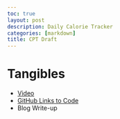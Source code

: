 ```yaml
---
toc: true
layout: post
description: Daily Calorie Tracker
categories: [markdown]
title: CPT Draft 
---
```


# Tangibles

- [Video](https://www.wevideo.com/view/3024600422)
- [GitHub Links to Code](https://github.com/amitha-sanka/dailyfoodtracker)
- Blog Write-up